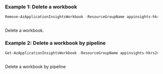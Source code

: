 ### Example 1: Delete a workbook
```powershell
Remove-AzApplicationInsightsWorkbook -ResourceGroupName appinsights-hkrs2v-test -Name 7d195dcc-7d02-459f-a181-5b46662e4060
```

```output
```

Delete a workbook.

### Example 2: Delete a workbook by pipeline
```powershell
Get-AzApplicationInsightsWorkbook -ResourceGroupName appinsights-hkrs2v-test -Name 7d195dcc-7d02-459f-a181-5b46662e4060 | Remove-AzApplicationInsightsWorkbook
```

```output
```

Delete a workbook by pipeline